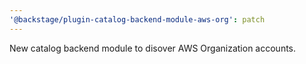 ```yaml
---
'@backstage/plugin-catalog-backend-module-aws-org': patch
---
```


New catalog backend module to disover AWS Organization accounts.
